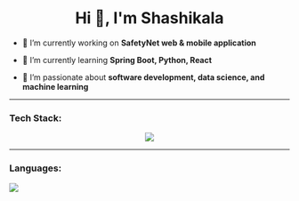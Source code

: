 <h1 align="center">Hi 👋, I'm Shashikala</h1>

- 🔭 I’m currently working on **SafetyNet web & mobile application**

- 🌱 I’m currently learning **Spring Boot, Python, React**

- 🤝 I’m passionate about **software development, data science, and machine learning**

---
### Tech Stack:

<p align="center">
  <a href="https://skillicons.dev">
    <img src="https://skillicons.dev/icons?i=git,github,css,c,cplusplus,scala,php,python,firebase,flutter,html,java,js,linux,mongodb,mysql,react,reactnative,tailwind,vscode,r,octave,figma,canva,trello,jira&perline=14" />
  </a>
</p>

---
### Languages:

<td width="50%" align="center">

  <img  align="center"  src="https://github-readme-stats.anuraghazra1.vercel.app/api/top-langs/?username=shashikalamunasinghe&theme=dark&hide_border=false&no-bg=true&no-frame=true&langs_count=10"/>
  
</td>





